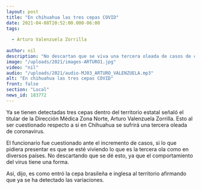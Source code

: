 ```yaml
---
layout: post
title: "En chihuahua las tres cepas COVID"
date: 2021-04-08T20:52:00.000-06:00
tags:
  
  - Arturo Valenzuela Zorrilla
  
author: nil
description: "No descartan que se viva una tercera oleada de casos de coronavirus."
image: "/uploads/2021/images-ARTURO1.jpg"
video: "nil"
audio: "/uploads/2021/audio-MJ03_ARTURO_VALENZUELA.mp3"
alt: "En chihuahua las tres cepas COVID"
front: false
section: "Local"
news_id: 183772
---
```


Ya se tienen detectadas tres cepas dentro del territorio estatal señaló el titular de la Dirección Médica Zona Norte, Arturo Valenzuela Zorrilla. Esto al ser cuestionado respecto a si en Chihuahua se sufrirá una tercera oleada de coronavirus.

El funcionario fue cuestionado ante el incremento de casos, si lo que pidiera presentar es que se esté viviendo lo que es la tercera ola como en diversos países. No descartando que se dé esto, ya que el comportamiento del virus tiene una forma.

Asi, dijo, es como entró la cepa brasileña e inglesa al territorio afirmando que ya se ha detectado las variaciones.
